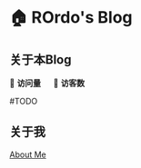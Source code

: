 # 🏠 ROrdo's Blog

## 关于本Blog

👀 **访问量** <span id="busuanzi_value_site_pv"></span> &emsp; 🚶 **访客数** <span id="busuanzi_value_site_uv"></span> 

#TODO

## 关于我

[About Me](https://raw.githubusercontent.com/RogerRordo/RogerRordo/master/README.md ':include :type=markdown')